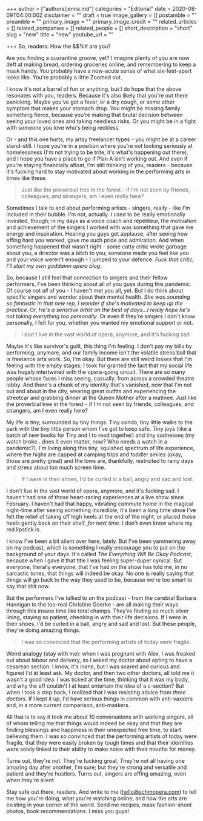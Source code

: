+++
author = ["authors/jenna.md"]
categories = "Editorial"
date = 2020-08-09T04:00:00Z
disclaimer = ""
draft = true
image_gallery = []
postamble = ""
preamble = ""
primary_image = ""
primary_image_credit = ""
related_articles = []
related_companies = []
related_people = []
short_description = "short"
slug = "new"
title = "new"
youtube_url = ""

+++
So, readers: How the &$%# are you?

Are you finding a quarantine groove, yet? I imagine plenty of you are now deft at making bread, ordering groceries online, and remembering to keep a mask handy. You probably have a now-acute sense of what six-feet-apart looks like. You're probably a little Zoomed out.

I know it's not a barrel of fun or anything, but I do hope that the above resonates with you, readers. Because it's also likely that you're out there panicking. Maybe you've got a fever, or a dry cough, or some other symptom that makes your stomach drop. You might be missing family something fierce, because you're making that brutal decision between seeing your loved ones and taking needless risks. Or you might be in a fight with someone you love who's being reckless.

Or - and this one hurts, my artsy freelancer types - you might be at a career stand-still. I hope you're in a position where you're not looking seriously at homelessness (I'm not trying to be trite, it's what's happening out there), and I hope you have a place to go if Plan A isn't working out. And even if you're staying financially afloat, I'm still thinking of you, readers - because it's fucking hard to stay motivated about working in the performing arts in times like these.

> Just like the proverbial tree in the forest - if I'm not seen by friends, colleagues, and strangers, am I even really here?

Sometimes I talk to and about performing artists - singers, really - like I'm included in their bubble. I'm not, actually. I used to be really emotionally invested, though; in my days as a voice coach and répétiteur, the motivation and achievement of the singers I worked with was something that gave me energy and inspiration. Hearing you guys get applause, after seeing how effing hard you worked, gave me such pride and admiration. And when something happened that wasn't right - some catty critic wrote garbage about you, a director was a bitch to you, someone made you feel like you and your voice weren't enough - I jumped to your defence. _Fuck that critic; I'll start my own goddamn opera blog_.

So, because I still feel that connection to singers and their fellow performers, I've been thinking about all of you guys during this pandemic. Of course not _all_ of you - I haven't met you all, yet. But I do think about specific singers and wonder about their mental health. _She was sounding so fantastic in that new rep, I wonder if she's motivated to keep up the practice_. Or, _He's a sensitive artist on the best of days...I really hope he's not taking everything too personally_. Or even if they're singers I don't know personally, I felt for you, whether you wanted my emotional support or not.

> I don't live in the vast world of opera, anymore, and it's fucking sad

Maybe it's like survivor's guilt, this thing I'm feeling. I don't pay my bills by performing, anymore, and our family income isn't the volatile stress ball that is freelance arts work. So, I'm okay. But there are still weird losses that I'm feeling with the empty stages; I took for granted the fact that my social life was hugely intertwined with the opera-going circuit. There are so many people whose faces I miss seeing, casually, from across a crowded theatre lobby. And there's a chunk of my identity that's vanished, now that I'm not out and about in the city, wearing great outfits and experiencing the streetcar and grabbing dinner at the Queen Mother after a matinee. Just like the proverbial tree in the forest - if I'm not seen by friends, colleagues, and strangers, am I even really here?

My life is tiny, surrounded by tiny things. Tiny condo, tiny little walks to the park with the tiny little person whom I've got to keep safe. Tiny joys (like a batch of new books for Tiny and I to read together) and tiny sadnesses (my watch broke...does it even matter, now? Who needs a watch in a pandemic?). I'm living along this tiny, squished spectrum of life experience, where the highs are capped at camping trips and toddler smiles (okay, those are pretty great) and the lows are, thankfully, restricted to rainy days and stress about too much screen time.

> If I were in their shoes, I'd be curled in a ball, angry and sad and lost.

I don't live in the vast world of opera, anymore, and it's fucking sad. I haven't had one of those heart-racing experiences at a live show since February. I haven't had that happy, vibrating commute home in the magical night-time after seeing something incredible; it's been a long time since I've felt the relief of taking off high heels at the end of the night, or placed those heels gently back on their shelf, _for next time_. I don't even know where my red lipstick is.

I know I've been a bit silent over here, lately. But I've been yammering away on my podcast, which is something I really encourage you to put on the background of your days. It's called _The Everything Will Be Okay Podcast_, because when I gave it that title I was feeling super-duper cynical. But everyone, literally everyone, that I've had on the show has told me, in no sarcastic tones, that things will indeed be okay. No one is really saying that things will go back to the way they used to be, because we're too smart to say that shit now. 

But the performers I've talked to on the podcast - from the cerebral Barbara Hannigan to the too-real Christine Goerke - are all making their ways through this insane time like total champs. They're finding so much silver lining, staying so patient, checking in with their life decisions. If I were in their shoes, I'd be curled in a ball, angry and sad and lost. But these people, they're doing amazing things. 

> I was so convinced that the performing artists of today were fragile.

Weird analogy (stay with me): when I was pregnant with Alex, I was freaked out about labour and delivery, so I asked my doctor about opting to have a cesarean section. I know, it's inane, but I was scared and curious and figured I'd at least ask. My doctor, and then two other doctors, all told me it wasn't a good idea. I was ticked at the time, thinking that it was my body, and why the eff couldn't I at least entertain the idea of a c-section? But when I took a step back, I realized that I was resisting advice from _three doctors_. If I kept it up, I'd have serious things in common with anti-vaxxers and, in a more current comparison, anti-maskers.

All that is to say it took me about 10 conversations with working singers, all of whom telling me that things would indeed be okay and that they are finding blessings and happiness in their unexpected free time, to start believing them. I was so convinced that the performing artists of today were fragile, that they were easily broken by tough times and that their identities were solely linked to their ability to make noise with their mouths for money.

Turns out, they're not. They're fucking great. They're not all having one amazing day after another, I'm sure; but they're strong and versatile and patient and they're hustlers. Turns out, singers are effing amazing, even when they're silent.

Stay safe out there, readers. And write to me ([hello@schmopera.com](mailto:hello@schmopera.com)) to tell me how you're doing, what you're watching online, and how the arts are existing in your corner of the world. Send me recipes, mask fashion-shoot photos, book recommendations. I miss you guys!